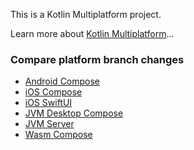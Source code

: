 This is a Kotlin Multiplatform project.

Learn more about [Kotlin Multiplatform](https://www.jetbrains.com/help/kotlin-multiplatform-dev/get-started.html)…

### Compare platform branch changes
* [Android Compose](https://github.com/palacera/kotlin-multiplatform-project/compare/project-base...project-android-compose)
* [iOS Compose](https://github.com/palacera/kotlin-multiplatform-project/compare/project-base...project-ios-compose)
* [iOS SwiftUI](https://github.com/palacera/kotlin-multiplatform-project/compare/project-base...project-ios-swiftui)
* [JVM Desktop Compose](https://github.com/palacera/kotlin-multiplatform-project/compare/project-base...project-jvm-desktop-compose)
* [JVM Server](https://github.com/palacera/kotlin-multiplatform-project/compare/project-base...project-jvm-server)
* [Wasm Compose](https://github.com/palacera/kotlin-multiplatform-project/compare/project-base...project-wasm-compose)
